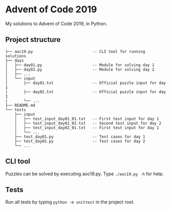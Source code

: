 # Advent of Code 2019
My solutions to Advent of Code 2019, in Python.

## Project structure
```
├── aoc19.py                          -- CLI tool for running solutions
├── days
│   ├── day01.py                      -- Module for solving day 1
│   ├── day02.py                      -- Module for solving day 2
│   ├── ...
│   └── input
│       ├── day01.txt                 -- Official puzzle input for day 1
│       ├── day02.txt                 -- Official puzzle input for day 1
│       └── ...
├── README.md
└── tests
    ├── input
    │   ├── test_input_day01_01.txt   -- First test input for day 1
    │   ├── test_input_day01_02.txt   -- Second test input for day 2
    │   ├── test_input_day02_01.txt   -- First test input for day 1
    │   └── ...
    ├── test_day01.py                 -- Test cases for day 1
    ├── test_day02.py                 -- Test cases for day 2
    └── ...
```
## CLI tool
Puzzles can be solved by executing aoc19.py. Type `./aoc19.py -h` for help.

## Tests
Run all tests by typing `python -m unittest` in the project root.
